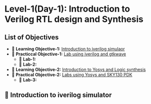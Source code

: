 # Level-1(Day-1): Introduction to Verilog RTL design and Synthesis

## List of Objectives

- :book: <b>Learning Objective-1:</b> [Introduction to iverilog simulaor](#Introduction-to-iverilog-simulator)
- :dart: <b>Practiccal Objective-1:</b> [Lab using iverilog and gtkwave](#Lab-using-iverilog-and-gtkwave)
   - :microscope: <b>Lab-1:</b>
   - :microscope: <b>Lab-2:</b>
- :book: <b>Learning Objective-2:</b> [Introduction to Yosys and Logic synthesis](#Introduction-to-Yosys-and-Logic-synthesis)
- :dart: <b>Practical Objective-2:</b> [Labs using Yosys and SKY130 PDK](#Labs-using-Yosys-and-SKY130-PDK)
    - :microscope: <b>Lab-3:</b>

## :book: Introduction to iverilog simulator
